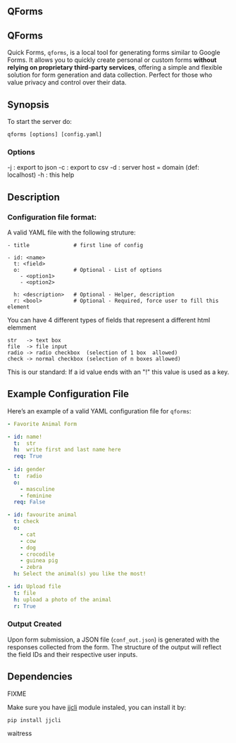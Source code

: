 ## QForms


## QForms

Quick Forms, `qforms`, is a local tool for generating forms similar to Google Forms. It allows you to quickly create personal or custom forms **without relying on proprietary third-party services**, offering a simple and flexible solution for form generation and data collection. Perfect for those who value privacy and control over their data.


## Synopsis

To start the server do:

```
qforms [options] [config.yaml]

```

### Options
-j : export to json
-c : export to csv
-d <domain> : server host = domain (def: localhost) 
-h : this help



## Description

### Configuration file format:

A valid YAML file with the following struture:

```
- title              # first line of config

- id: <name>
  t: <field>
  o:                 # Optional - List of options
    - <option1>
    - <option2>

  h: <description>   # Optional - Helper, description
  r: <bool>          # Optional - Required, force user to fill this element
```

You can have 4 different types of fields that represent a
different html elemment 

```
str   -> text box
file  -> file input
radio -> radio checkbox  (selection of 1 box  allowed)
check -> normal checkbox (selection of n boxes allowed)
```


This is our standard: If a id value ends with an "!" this value is used as a key. 


## Example Configuration File

Here’s an example of a valid YAML configuration file for `qforms`:

```yaml
- Favorite Animal Form

- id: name!
  t:  str
  h:  write first and last name here
  req: True
  
- id: gender
  t:  radio
  o:
    - masculine
    - feminine
  req: False

- id: favourite animal
  t: check
  o:
    - cat
    - cow
    - dog
    - crocodile
    - guinea pig
    - zebra
  h: Select the animal(s) you like the most!

- id: Upload file
  t: file
  h: upload a photo of the animal
  r: True
```

### Output Created

Upon form submission, a JSON file (`conf_out.json`) is generated with the responses collected from the form. The structure of the output will reflect the field IDs and their respective user inputs.





## Dependencies 

FIXME 

Make sure you have [jjcli](https://pypi.org/project/jjcli) module instaled, you can install it by:
```
pip install jjcli
```
waitress
